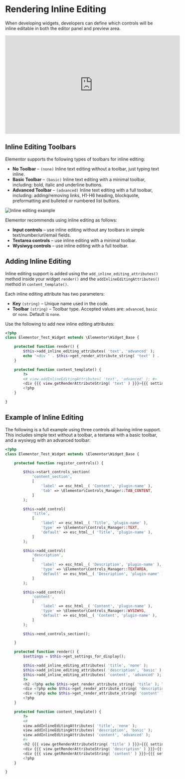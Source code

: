 # Rendering Inline Editing

<Badge type="tip" vertical="top" text="Elementor Core" /> <Badge type="warning" vertical="top" text="Intermediate" />

When developing widgets, developers can define which controls will be inline editable in both the editor panel and preview area.

<iframe width="560" height="315"src="https://www.youtube.com/embed/miNu2oONgYI" frameborder="0" allowfullscreen></iframe>

## Inline Editing Toolbars

Elementor supports the following types of toolbars for inline editing:

* **No Toolbar** – `(none)` Inline text editing without a toolbar, just typing text inline.
* **Basic Toolbar** – `(basic)` Inline text editing with a minimal toolbar, including: bold, italic and underline buttons.
* **Advanced Toolbar** – `(advanced)` Inline text editing with a full toolbar, including: adding/removing links, H1-H6 heading, blockquote, preformatting and bulleted or numbered list buttons.

<img :src="$withBase('/assets/img/inline-editing-example.png')" alt="Inline editing example">

Elementor recommends using inline editing as follows:

* **Input controls** – use inline editing without any toolbars in simple text/number/url/email fields.
* **Textarea controls** – use inline editing with a minimal toolbar.
* **Wysiwyg controls** – use inline editing with a full toolbar.

## Adding Inline Editing

Inline editing support is added using the `add_inline_editing_attributes()` method inside your widget `render()` and the `addInlineEditingAttributes()` method in `content_template()`.

Each inline editing attribute has two parameters:

* **Key** `(string)` – Unique name used in the code.
* **Toolbar** `(string)` – Toolbar type. Accepted values are: `advanced`, `basic` or `none`. Default is `none`.

Use the following to add new inline editing attributes:

```php {5-6,11-12}
<?php
class Elementor_Test_Widget extends \Elementor\Widget_Base {

	protected function render() {
		$this->add_inline_editing_attributes( 'text', 'advanced' );
		echo '<div ' . $this->get_render_attribute_string( 'text' ) . '>' . $this->get_settings( 'text' ) . '</div>';
	}

	protected function content_template() {
		?>
		<# view.addInlineEditingAttributes( 'text', 'advanced' ); #>
		<div {{{ view.getRenderAttributeString( 'text' ) }}}>{{{ settings.text }}}</div>
		<?php
	}

}
```

## Example of Inline Editing

The following is a full example using three controls all having inline support. This includes simple text without a toolbar, a textarea with a basic toolbar, and a wysiwyg with an advanced toolbar:

```php {48-50,52-54,61-63,65-67}
<?php
class Elementor_Test_Widget extends \Elementor\Widget_Base {

	protected function register_controls() {

		$this->start_controls_section(
			'content_section',
			[
				'label' => esc_html__( 'Content', 'plugin-name' ),
				'tab' => \Elementor\Controls_Manager::TAB_CONTENT,
			]
		);

		$this->add_control(
			'title',
			[
				'label' => esc_html__( 'Title', 'plugin-name' ),
				'type' => \Elementor\Controls_Manager::TEXT,
				'default' => esc_html__( 'Title', 'plugin-name' ),
			]
		);

		$this->add_control(
			'description',
			[
				'label' => esc_html__( 'Description', 'plugin-name' ),
				'type' => \Elementor\Controls_Manager::TEXTAREA,
				'default' => esc_html__( 'Description', 'plugin-name' ),
			]
		);

		$this->add_control(
			'content',
			[
				'label' => esc_html__( 'Content', 'plugin-name' ),
				'type' => \Elementor\Controls_Manager::WYSIWYG,
				'default' => esc_html__( 'Content', 'plugin-name' ),
			]
		);

		$this->end_controls_section();

	}

	protected function render() {
		$settings = $this->get_settings_for_display();

		$this->add_inline_editing_attributes( 'title', 'none' );
		$this->add_inline_editing_attributes( 'description', 'basic' );
		$this->add_inline_editing_attributes( 'content', 'advanced' );
		?>
		<h2 <?php echo $this->get_render_attribute_string( 'title' ); ?>><?php echo $settings['title']; ?></h2>
		<div <?php echo $this->get_render_attribute_string( 'description' ); ?>><?php echo $settings['description']; ?></div>
		<div <?php echo $this->get_render_attribute_string( 'content' ); ?>><?php echo $settings['content']; ?></div>
		<?php
	}

	protected function content_template() {
		?>
		<#
		view.addInlineEditingAttributes( 'title', 'none' );
		view.addInlineEditingAttributes( 'description', 'basic' );
		view.addInlineEditingAttributes( 'content', 'advanced' );
		#>
		<h2 {{{ view.getRenderAttributeString( 'title' ) }}}>{{{ settings.title }}}</h2>
		<div {{{ view.getRenderAttributeString( 'description' ) }}}>{{{ settings.description }}}</div>
		<div {{{ view.getRenderAttributeString( 'content' ) }}}>{{{ settings.content }}}</div>
		<?php
	}

}
```
